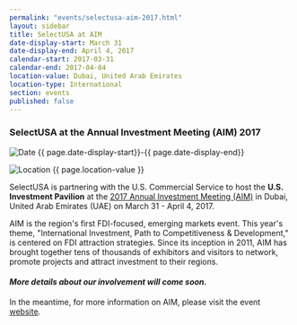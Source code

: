 ```yaml
---
permalink: "events/selectusa-aim-2017.html"
layout: sidebar
title: SelectUSA at AIM
date-display-start: March 31
date-display-end: April 4, 2017
calendar-start: 2017-03-31
calendar-end: 2017-04-04
location-value: Dubai, United Arab Emirates
location-type: International
section: events
published: false
---
```


### SelectUSA at the Annual Investment Meeting (AIM) 2017

![Date](https://google.github.io/material-design-icons/action/svg/design/ic_event_24px.svg "Date") {{ page.date-display-start}}-{{ page.date-display-end}}

![Location](http://google.github.io/material-design-icons/social/svg/design/ic_location_city_24px.svg "Location") {{ page.location-value }}

SelectUSA is partnering with the U.S. Commercial Service to host the **U.S. Investment Pavilion** at the [2017 Annual Investment Meeting (AIM)](http://www.aimcongress.com/en/) in Dubai, United Arab Emirates (UAE) on March 31 - April 4, 2017.

AIM is the region's first FDI-focused, emerging markets event. This year's theme, "International Investment, Path to Competitiveness & Development," is centered on FDI attraction strategies. Since its inception in 2011, AIM has brought together tens of thousands of exhibitors and visitors to network, promote projects and attract investment to their regions.

#### _More details about our involvement will come soon._

In the meantime, for more information on AIM, please visit the event [website](http://www.aimcongress.com/en/).
